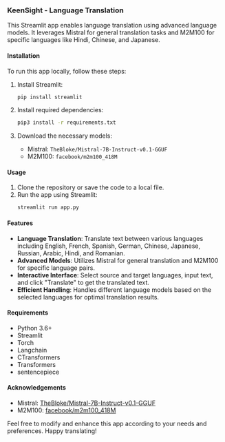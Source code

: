 ### KeenSight - Language Translation

This Streamlit app enables language translation using advanced language models. It leverages Mistral for general translation tasks and M2M100 for specific languages like Hindi, Chinese, and Japanese.

#### Installation

To run this app locally, follow these steps:

1. Install Streamlit:
   ```bash
   pip install streamlit
   ```

2. Install required dependencies:
   ```bash
   pip3 install -r requirements.txt
   ```

3. Download the necessary models:
   - Mistral: `TheBloke/Mistral-7B-Instruct-v0.1-GGUF`
   - M2M100: `facebook/m2m100_418M`

#### Usage

1. Clone the repository or save the code to a local file.
2. Run the app using Streamlit:
   ```bash
   streamlit run app.py
   ```

#### Features

- **Language Translation**: Translate text between various languages including English, French, Spanish, German, Chinese, Japanese, Russian, Arabic, Hindi, and Romanian.
- **Advanced Models**: Utilizes Mistral for general translation and M2M100 for specific language pairs.
- **Interactive Interface**: Select source and target languages, input text, and click "Translate" to get the translated text.
- **Efficient Handling**: Handles different language models based on the selected languages for optimal translation results.

#### Requirements

- Python 3.6+
- Streamlit
- Torch
- Langchain
- CTransformers
- Transformers
- sentencepiece

#### Acknowledgements

- Mistral: [TheBloke/Mistral-7B-Instruct-v0.1-GGUF](https://huggingface.co/TheBloke/Mistral-7B-Instruct-v0.1-GGUF)
- M2M100: [facebook/m2m100_418M](https://huggingface.co/facebook/m2m100_418M)

Feel free to modify and enhance this app according to your needs and preferences. Happy translating!
